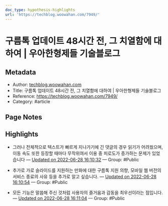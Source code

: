 ```yaml
---
doc_type: hypothesis-highlights
url: 'https://techblog.woowahan.com/7949/'
---
```


# 구름톡 업데이트 48시간 전, 그 치열함에 대하여 | 우아한형제들 기술블로그

## Metadata
- Author: [techblog.woowahan.com]()
- Title: 구름톡 업데이트 48시간 전, 그 치열함에 대하여 | 우아한형제들 기술블로그
- Reference: https://techblog.woowahan.com/7949/
- Category: #article

## Page Notes
## Highlights
- 그러나 전체적으로 텍스트가 빠르게 지나가기에 긴 댓글의 경우 읽기가 어려웠으며, 이동 속도 또한 등장할 때마다 무작위여서 이용 중 피로도가 증가하는 문제가 있었습니다 — [Updated on 2022-06-28 16:10:32](https://hyp.is/Zh-s8PaxEeypQJfCEzz2-Q/techblog.woowahan.com/7949/) — Group: #Public

- 추가로 가로 슬라이드를 지원하는 만화에 대한 구름톡 지원 의향, 모바일 웹 버전의 서비스 종료의 사유 등을 추가로 알고 싶습니다. — [Updated on 2022-06-28 16:10:54](https://hyp.is/c1gl8PaxEey4YVPZf7TZqQ/techblog.woowahan.com/7949/) — Group: #Public

- 모든 기능은 말씀해 주신 것처럼 사용자의 즐거움과 감동을 최우선이라는 점입니다. — [Updated on 2022-06-28 16:11:04](https://hyp.is/eU5yIPaxEeylvQ-6Gsq6qw/techblog.woowahan.com/7949/) — Group: #Public



